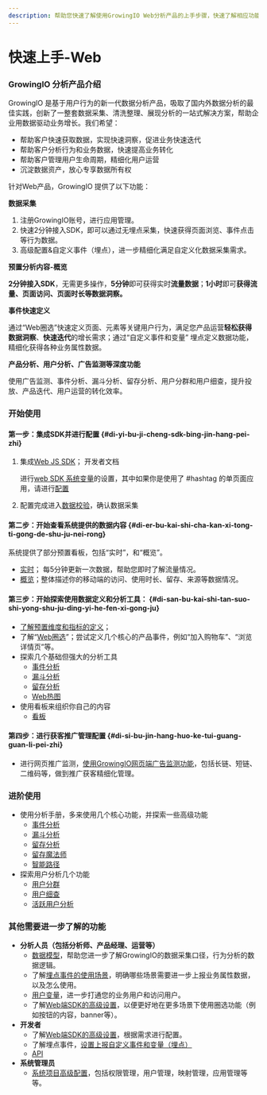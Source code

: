 ```yaml
---
description: 帮助您快速了解使用GrowingIO Web分析产品的上手步骤，快速了解相应功能
---
```


# 快速上手-Web

### GrowingIO 分析产品介绍

GrowingIO 是基于用户行为的新一代数据分析产品，吸取了国内外数据分析的最佳实践，创新了一整套数据采集、清洗整理、展现分析的一站式解决方案，帮助企业用数据驱动业务增长。我们希望：

* 帮助客户快速获取数据，实现快速洞察，促进业务快速迭代
* 帮助客户分析行为和业务数据，快速提高业务转化
* 帮助客户管理用户生命周期，精细化用户运营
* 沉淀数据资产，放心专享数据所有权

针对Web产品，GrowingIO 提供了以下功能：

​**数据采集​**

1. 注册GrowingIO账号，进行应用管理。
2. 快速2分钟接入SDK，即可以通过无埋点采集，快速获得页面浏览、事件点击等行为数据。
3. 高级配置&自定义事件（埋点），进一步精细化满足自定义化数据采集需求。

​**预置分析内容-​概览​**

**2分钟接入SDK**，无需更多操作，**5分钟**即可获得实时**流量数据**；**1小时**即可**获得流量、页面访问、页面时长等数据洞察。**

​**事件快速定义​**

通过“Web圈选”快速定义页面、元素等关键用户行为，满足您产品运营**轻松获得数据洞察**、**快速迭代**的增长需求；通过“自定义事件和变量” 埋点定义数据功能，精细化获得各种业务属性数据。

​**产品分析、用户分析、广告监测等深度功能​**

使用广告监测、事件分析、漏斗分析、留存分析、用户分群和用户细查，提升投放、产品迭代、用户运营的转化效率。

### 开始使用

#### 第一步：集成SDK并进行配置  {#di-yi-bu-ji-cheng-sdk-bing-jin-hang-pei-zhi}

1. 集成[Web JS SDK](sdk-integration/web-js-sdk/)； 开发者文档

   进行[web SDK 系统变量](sdk-integration/web-js-sdk/#12)的设置，其中如果你是使用了 \#hashtag 的单页面应用，请进行[配置](sdk-integration/web-js-sdk/#12)​

2. 配置完成进入[数据校验](sdk-integration/growingio-debugger/#growingio-web-debugger)，确认数据采集

#### 第二步：开始查看系统提供的数据内容 {#di-er-bu-kai-shi-cha-kan-xi-tong-ti-gong-de-shu-ju-nei-rong}

系统提供了部分预置看板，包括“实时”，和“概览”。

* [实时](dashboard/realtime.md)； 每5分钟更新一次数据，帮助您即时了解流量情况。
* [概览](dashboard/overview.md)；整体描述你的移动端的访问、使用时长、留存、来源等数据情况。

#### 第三步：开始探索使用数据定义和分析工具：  {#di-san-bu-kai-shi-tan-suo-shi-yong-shu-ju-ding-yi-he-fen-xi-gong-ju}

* [了解预置维度和指标的定义](data-model/olap-model/predifined-metrics-dimensions.md)；
* 了解“[Web圈选](data-definition/circle/web.md)”；尝试定义几个核心的产品事件，例如“加入购物车”、“浏览详情页”等。
* 探索几个基础但强大的分析工具
  * [事件分析](data-analytics/event-analysis.md)
  * [漏斗分析](data-analytics/funnel-analysis.md)
  * [留存分析](data-analytics/retention-analysis.md)
  * [Web热图](data-analytics/heatmap/heatmap-web.md)
* 使用看板来组织你自己的内容
  * [看板](dashboard/)

#### 第四步：进行获客推广管理配置 {#di-si-bu-jin-hang-huo-ke-tui-guang-guan-li-pei-zhi}

* 进行网页推广监测，[使用GrowingIO网页端广告监测功能](ads-tracking/web-marketing.md)，包括长链、短链、二维码等，做到推广获客精细化管理。

### 进阶使用

* 使用分析手册，多来使用几个核心功能，并探索一些高级功能
  * [事件分析](data-analytics/event-analysis.md)
  * [漏斗分析](data-analytics/funnel-analysis.md)
  * [留存分析](data-analytics/retention-analysis.md)
  * [留存魔法师](data-analytics/magic-number.md)
  * [智能路径](data-analytics/pathfinder.md)
* 探索用户分析几个功能
  * [用户分群](data-analytics/user-segmentation.md)
  * [用户细查](data-analytics/individual-user-report.md)
  * [活跃用户分析](data-analytics/user-engagement-analysis.md)

### 其他需要进一步了解的功能    

* **分析人员（包括分析师、产品经理、运营等）**
  * [数据模型](data-model/)，帮助您进一步了解GrowingIO的数据采集口径，行为分析的数据逻辑。
  * 了解[埋点事件的使用场景](data-model/event-model/custom-event/)，明确哪些场景需要进一步上报业务属性数据，以及怎么使用。
  * [用户变量](data-definition/user-variable/loginuserid.md)，进一步打通您的业务用户和访问用户。
  * 了解[Web端SDK的高级设置](sdk-integration/web-js-sdk/#13)，以便更好地在更多场景下使用圈选功能（例如按钮的内容，banner等）。
* **开发者**
  * 了解[Web端SDK的高级设置](sdk-integration/web-js-sdk/#13)，根据需求进行配置。
  * 了解埋点事件，[设置上报自定义事件和变量（埋点）](data-definition/mina.md)
  * [API](api/)
* **系统管理员**
  * [系统项目高级配置](configuration/)，包括权限管理，用户管理，映射管理，应用管理等等。   

